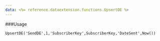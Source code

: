 ```yaml
---
data: <%= reference.dataextension.functions.UpsertDE %>
---
```

###Usage
```
UpsertDE('SendDE',1,'SubscriberKey',SubscriberKey,'DateSent',Now())
```
